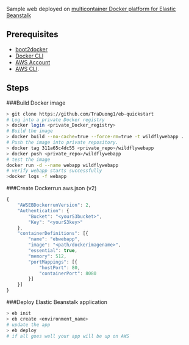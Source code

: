 
Sample web deployed on [multicontainer Docker platform for Elastic Beanstalk](http://docs.aws.amazon.com/elasticbeanstalk/latest/dg/create_deploy_docker_ecs.html)

## Prerequisites

* [boot2docker](http://boot2docker.io/)
* [Docker CLI](https://docs.docker.com/engine/reference/commandline/cli/)
* [AWS Account](http://aws.amazon.com/console/) 
* [AWS CLI](http://docs.aws.amazon.com/elasticbeanstalk/latest/dg/eb-cli3-install.html).

## Steps

###Build Docker image
```sh
> git clone https://github.com/TraDuong1/eb-quickstart
# Log into a private Docker registry
> docker login <private_Docker_registry>
# Build the image
> docker build --no-cache=true --force-rm=true -t wildflywebapp .
# Push the image into private repository.
> docker tag 311a65c4dc55 <private_repo>/wildflywebapp
> docker push <private_repo>/wildflywebapp
# test the image
docker run -d --name webapp wildflywebapp
# verify webapp starts successfully 
>docker logs -f webapp
```

###Create Dockerrun.aws.json (v2)
```javascript
{
    "AWSEBDockerrunVersion": 2,
    "Authentication": {
        "Bucket": "<yourS3bucket>",
        "Key": "<yourS3key>"
    },
    "containerDefinitions": [{
        "name": "ebwebapp",
        "image": "<path/dockerimagename>",
        "essential": true,
        "memory": 512,
        "portMappings": [{
            "hostPort": 80,
            "containerPort": 8080
        }]
    }]
}
```
###Deploy Elastic Beanstalk application
```sh
> eb init
> eb create <environment_name>
# update the app 
> eb deploy
# if all goes well your app will be up on AWS